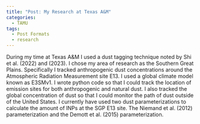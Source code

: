 ```yaml
---
title: "Post: My Research at Texas A&M"
categories:
  - TAMU
tags:
  - Post Formats
  - research
---
```


During my time at Texas A&M I used a dust tagging technique noted by Shi et al. (2022) and (2023). I chose my area of research as the Southern Great Plains.
Specifically I tracked anthropogenic dust concentrations around the Atmospheric Radiation Measurement site E13. I used a global climate model known as E3SMv1.
I wrote python code so that I could track the location of emission sites for both anthropogenic and natural dust. I also tracked the global concentration of dust
so that I could monitor the path of dust outside of the United States. I currently have used two dust parameterizations to calculate the amount of INPs at
the SGP E13 site. The Niemand et al. (2012) parameterization and the Demott et al. (2015) parameterization.
